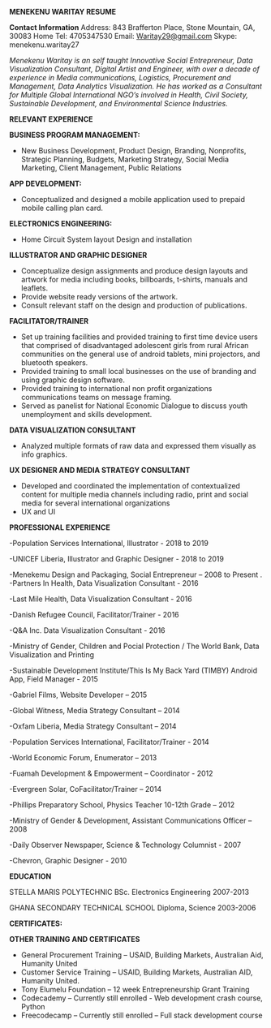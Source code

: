**MENEKENU WARITAY RESUME** 

**Contact Information**
Address:	843 Brafferton Place, Stone Mountain, GA, 30083
Home Tel:	4705347530
Email:		Waritay29@gmail.com
Skype:		menekenu.waritay27


*Menekenu Waritay is an self taught Innovative Social Entrepreneur, Data Visualization Consultant, Digital Artist and Engineer, with over a decade of experience in Media communications, Logistics, Procurement and  Management, Data Analytics Visualization. He has worked as a Consultant for Multiple Global International NGO’s involved in Health, Civil Society, Sustainable Development, and Environmental Science Industries.*

**RELEVANT EXPERIENCE**

**BUSINESS PROGRAM MANAGEMENT:** 
-	New Business Development, Product Design, Branding, Nonprofits, Strategic Planning, Budgets, Marketing Strategy, Social Media Marketing, Client Management, Public Relations

**APP DEVELOPMENT:** 
-	Conceptualized and designed a mobile application used to prepaid mobile calling plan card.

**ELECTRONICS ENGINEERING:** 
-	Home Circuit System layout Design and installation

**ILLUSTRATOR AND GRAPHIC DESIGNER**
-	Conceptualize design assignments and produce design layouts and artwork for media including books, billboards, t-shirts, manuals and leaflets.
-	Provide website ready versions of the artwork. 
-	Consult relevant staff on the design and production of publications.

**FACILITATOR/TRAINER**
-	Set up training facilities and provided training to first time device users that comprised of disadvantaged adolescent girls from rural African communities on the general use of android tablets, mini projectors, and bluetooth speakers. 
-	Provided training to small local businesses on the use of branding and using graphic design software.
-	Provided training to international non profit organizations communications teams on message framing. 
-	Served as panelist for National Economic Dialogue to discuss youth unemployment and skills development. 

**DATA VISUALIZATION CONSULTANT**

-	Analyzed multiple formats of raw data and expressed them visually as info graphics. 

**UX DESIGNER AND MEDIA STRATEGY CONSULTANT**

-	Developed and coordinated the implementation of contextualized content for multiple media channels including radio, print and social media for several international organizations
-	UX and UI

**PROFESSIONAL EXPERIENCE**

-Population Services International, Illustrator - 2018 to 2019

-UNICEF Liberia, Illustrator and Graphic Designer - 2018 to 2019

-Menekemu Design and Packaging, Social Entrepreneur – 2008 to Present
.
-Partners In Health, Data Visualization Consultant - 2016

-Last Mile Health, Data Visualization Consultant - 2016

-Danish Refugee Council, Facilitator/Trainer - 2016

-Q&A Inc. Data Visualization Consultant - 2016

-Ministry of Gender, Children and Pocial Protection / The World Bank, Data Visualization and Printing 

-Sustainable Development Institute/This Is My Back Yard (TIMBY) Android App,  Field Manager - 2015

-Gabriel Films, Website Developer – 2015

-Global Witness, Media Strategy Consultant – 2014

-Oxfam Liberia, Media Strategy Consultant – 2014

-Population Services International, Facilitator/Trainer - 2014

-World Economic Forum, Enumerator – 2013

-Fuamah Development & Empowerment – Coordinator - 2012

-Evergreen Solar, CoFacilitator/Trainer – 2014

-Phillips Preparatory School, Physics Teacher 10-12th Grade – 2012

-Ministry of Gender & Development, Assistant Communications Officer – 2008

-Daily Observer Newspaper, Science & Technology Columnist  - 2007

-Chevron, Graphic Designer - 2010


**EDUCATION**

STELLA MARIS POLYTECHNIC
BSc. Electronics Engineering
2007-2013

GHANA SECONDARY TECHNICAL SCHOOL
Diploma, Science
2003-2006


**CERTIFICATES:**

**OTHER TRAINING AND CERTIFICATES**

-	General Procurement Training – USAID, Building Markets, Australian Aid, Humanity United
-	Customer Service Training – USAID, Building Markets, Australian AID, Humanity United.
-	Tony Elumelu Foundation – 12 week Entrepreneurship Grant Training
-	Codecademy – Currently still enrolled - Web development crash course, Python
-	Freecodecamp – Currently still enrolled – Full stack development course




